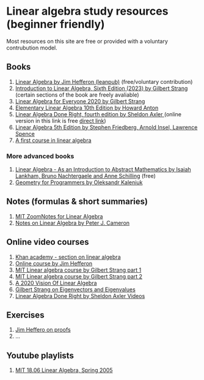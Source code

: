 # Linear algebra study resources (beginner friendly)

Most resources on this site are free or provided with a voluntary contrubution model.

## Books

1. [Linear Algebra by Jim Hefferon (leanpub)](https://leanpub.com/linalgebra) (free/voluntary contribution)
2. [Introduction to Linear Algebra, Sixth Edition (2023) by Gilbert Strang](https://math.mit.edu/~gs/linearalgebra/ila6/indexila6.html) (certain sections of the book are freely avaliable)
3. [Linear Algebra for Everyone 2020 by Gilbert Strang](https://math.mit.edu/~gs/everyone/)
4. [Elementary Linear Algebra 10th Edition by Howard Anton](https://www.amazon.com/Elementary-Linear-Algebra-Howard-Anton/dp/0470458216)
5. [Linear Algebra Done Right, fourth edition by Sheldon Axler ](https://linear.axler.net/) (online version in this link is free [direct link](https://link.springer.com/content/pdf/10.1007/978-3-031-41026-0.pdf))
6. [Linear Algebra 5th Edition by Stephen Friedberg, Arnold Insel, Lawrence Spence](https://www.amazon.com/Linear-Algebra-5th-Stephen-Friedberg/dp/0134860241)
7. [A first course in linear algebra](http://linear.ups.edu/html/fcla.html)

### More advanced books

1. [Linear Algebra - As an Introduction to Abstract Mathematics by Isaiah Lankham, Bruno Nachtergaele and Anne Schilling](https://www.math.ucdavis.edu/%7Eanne/linear_algebra/) (free)
2. [Geometry for Programmers by Oleksandr Kaleniuk](https://www.manning.com/books/geometry-for-programmers)

## Notes (formulas & short summaries)

1. [MIT ZoomNotes for Linear Algebra](https://ocw.mit.edu/courses/res-18-010-a-2020-vision-of-linear-algebra-spring-2020/resources/zoomnotes_18-010/)
2. [Notes on Linear Algebra by Peter J. Cameron](https://webspace.maths.qmul.ac.uk/p.j.cameron/notes/linalg.pdf)

## Online video courses

1. [Khan academy - section on linear algebra](https://www.khanacademy.org/math/linear-algebra)
2. [Online course by Jim Hefferon](https://www.youtube.com/playlist?list=PLwF3A0R8OzMoMlE1-SaEh8h9VqUlO-r52)
3. [MIT Linear algebra course by Gilbert Strang part 1](https://ocw.mit.edu/courses/18-06sc-linear-algebra-fall-2011/)
4. [MIT Linear algebra course by Gilbert Strang part 2](https://ocw.mit.edu/courses/18-06-linear-algebra-spring-2010/video_galleries/video-lectures/)
5. [A 2020 Vision Of Linear Algebra](https://ocw.mit.edu/courses/res-18-010-a-2020-vision-of-linear-algebra-spring-2020/video_galleries/videos/)
6. [Gilbert Strang on Eigenvectors and Eigenvalues](https://ocw.mit.edu/courses/res-18-009-learn-differential-equations-up-close-with-gilbert-strang-and-cleve-moler-fall-2015/pages/differential-equations-and-linear-algebra/eigenvalues-and-eigenvectors/)
7. [Linear Algebra Done Right by Sheldon Axler Videos](https://linear.axler.net/LADRvideos.html)

## Exercises

1. [Jim Heffero on proofs](https://jheffero.w3.uvm.edu/proofs/ibl-compact.pdf)
2. ...

## Youtube playlists

1. [MIT 18.06 Linear Algebra, Spring 2005](https://www.youtube.com/watch?v=ZK3O402wf1c&list=PL49CF3715CB9EF31D)

